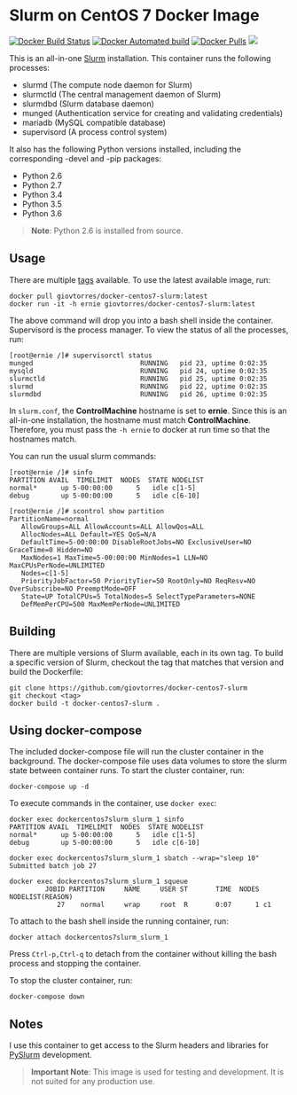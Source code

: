 # Slurm on CentOS 7 Docker Image

[![Docker Build Status](https://img.shields.io/docker/build/giovtorres/docker-centos7-slurm.svg)](https://hub.docker.com/r/giovtorres/docker-centos7-slurm/builds/)
[![Docker Automated build](https://img.shields.io/docker/automated/giovtorres/docker-centos7-slurm.svg)](https://hub.docker.com/r/giovtorres/docker-centos7-slurm/)
[![Docker Pulls](https://img.shields.io/docker/pulls/giovtorres/docker-centos7-slurm.svg)](https://hub.docker.com/r/giovtorres/docker-centos7-slurm/)
[![](https://images.microbadger.com/badges/image/giovtorres/docker-centos7-slurm.svg)](https://microbadger.com/images/giovtorres/docker-centos7-slurm "Get your own image badge on microbadger.com")

This is an all-in-one [Slurm](https://slurm.schedmd.com/) installation.  This
container runs the following processes:

* slurmd (The compute node daemon for Slurm)
* slurmctld (The central management daemon of Slurm)
* slurmdbd (Slurm database daemon)
* munged (Authentication service for creating and validating credentials)
* mariadb (MySQL compatible database)
* supervisord (A process control system)

It also has the following Python versions installed, including the
corresponding -devel and -pip packages:

* Python 2.6
* Python 2.7
* Python 3.4
* Python 3.5
* Python 3.6

> **Note**: Python 2.6 is installed from source.

## Usage

There are multiple
[tags](https://hub.docker.com/r/giovtorres/docker-centos7-slurm/tags/)
available.  To use the latest available image, run:

```
docker pull giovtorres/docker-centos7-slurm:latest
docker run -it -h ernie giovtorres/docker-centos7-slurm:latest
```

The above command will drop you into a bash shell inside the container.
Supervisord is the process manager.  To view the status of all the processes,
run:

```
[root@ernie /]# supervisorctl status
munged                           RUNNING   pid 23, uptime 0:02:35
mysqld                           RUNNING   pid 24, uptime 0:02:35
slurmctld                        RUNNING   pid 25, uptime 0:02:35
slurmd                           RUNNING   pid 22, uptime 0:02:35
slurmdbd                         RUNNING   pid 26, uptime 0:02:35
```

In `slurm.conf`, the **ControlMachine** hostname is set to **ernie**. Since
this is an all-in-one installation, the hostname must match **ControlMachine**.
Therefore, you must pass the `-h ernie` to docker at run time so that the
hostnames match.

You can run the usual slurm commands:

```
[root@ernie /]# sinfo
PARTITION AVAIL  TIMELIMIT  NODES  STATE NODELIST
normal*      up 5-00:00:00      5   idle c[1-5]
debug        up 5-00:00:00      5   idle c[6-10]
```

```
[root@ernie /]# scontrol show partition
PartitionName=normal
   AllowGroups=ALL AllowAccounts=ALL AllowQos=ALL
   AllocNodes=ALL Default=YES QoS=N/A
   DefaultTime=5-00:00:00 DisableRootJobs=NO ExclusiveUser=NO GraceTime=0 Hidden=NO
   MaxNodes=1 MaxTime=5-00:00:00 MinNodes=1 LLN=NO MaxCPUsPerNode=UNLIMITED
   Nodes=c[1-5]
   PriorityJobFactor=50 PriorityTier=50 RootOnly=NO ReqResv=NO OverSubscribe=NO PreemptMode=OFF
   State=UP TotalCPUs=5 TotalNodes=5 SelectTypeParameters=NONE
   DefMemPerCPU=500 MaxMemPerNode=UNLIMITED
```

## Building

There are multiple versions of Slurm available, each in its own tag.  To build
a specific version of Slurm, checkout the tag that matches that version and
build the Dockerfile:

```
git clone https://github.com/giovtorres/docker-centos7-slurm
git checkout <tag>
docker build -t docker-centos7-slurm .
```

## Using docker-compose

The included docker-compose file will run the cluster container in the
background.  The docker-compose file uses data volumes to store the slurm state
between container runs.  To start the cluster container, run: 

    docker-compose up -d

To execute commands in the container, use `docker exec`:

    docker exec dockercentos7slurm_slurm_1 sinfo
    PARTITION AVAIL  TIMELIMIT  NODES  STATE NODELIST
    normal*      up 5-00:00:00      5   idle c[1-5]
    debug        up 5-00:00:00      5   idle c[6-10]

    docker exec dockercentos7slurm_slurm_1 sbatch --wrap="sleep 10"
    Submitted batch job 27

    docker exec dockercentos7slurm_slurm_1 squeue
             JOBID PARTITION     NAME     USER ST       TIME  NODES NODELIST(REASON)
                27    normal     wrap     root  R       0:07      1 c1

To attach to the bash shell inside the running container, run:

    docker attach dockercentos7slurm_slurm_1

Press `Ctrl-p,Ctrl-q` to detach from the container without killing the bash
process and stopping the container.

To stop the cluster container, run:

    docker-compose down

## Notes

I use this container to get access to the Slurm headers and libraries for
[PySlurm](https://github.com/PySlurm/pyslurm) development.

> **Important Note**: This image is used for testing and development.  It is
> not suited for any production use.
